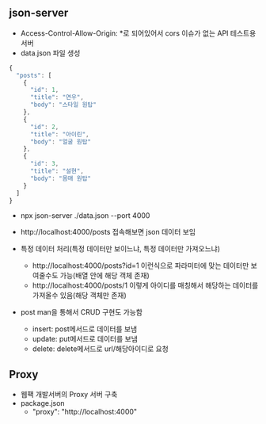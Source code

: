 ## json-server
- Access-Control-Allow-Origin: *로 되어있어서 cors 이슈가 없는 API 테스트용 서버
- data.json 파일 생성

```javascript
{
  "posts": [
    {
      "id": 1,
      "title": "연우",
      "body": "스타일 원탑"
    },
    {
      "id": 2,
      "title": "아이린",
      "body": "얼굴 원탑"
    },
    {
      "id": 3,
      "title": "설현",
      "body": "몸매 원탑"
    }
  ]
}
```

- npx json-server ./data.json --port 4000
- http://localhost:4000/posts 접속해보면 json 데이터 보임
- 특정 데이터 처리(특정 데이터만 보이느냐, 특정 데이터만 가져오느냐)
  - http://localhost:4000/posts?id=1 이런식으로 파라미터에 맞는 데이터만 보여줄수도 가능(배열 안에 해당 객체 존재)
  - http://localhost:4000/posts/1 이렇게 아이디를 매칭해서 해당하는 데이터를 가져올수 있음(해당 객체만 존재)

- post man을 통해서 CRUD 구현도 가능함
  - insert: post메서드로 데이터를 보냄
  - update: put메서드로 데이터를 보냄
  - delete: delete메서드로 url/해당아이디로 요청

## Proxy
- 웹팩 개발서버의 Proxy 서버 구축
- package.json
  - "proxy": "http://localhost:4000"
